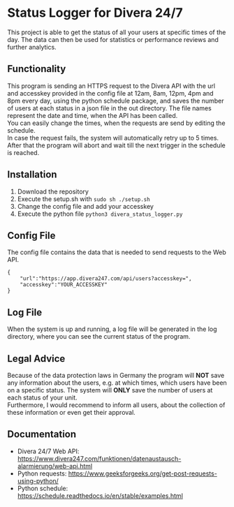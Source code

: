 # Status Logger for Divera 24/7
This project is able to get the status of all your users at specific times of the day. The data can then be used for 
statistics or performance reviews and further analytics.

## Functionality
This program is sending an HTTPS request to the Divera API with the url and accesskey provided in the config file at
12am, 8am, 12pm, 4pm and 8pm every day, using the python schedule package, and saves the number of users at each status 
in a json file in the out directory. The file names represent the date and time, when the API has been called.<br>
You can easily change the times, when the requests are send by editing the schedule.<br>
In case the request fails, the system will automatically retry up to 5 times. After that the program will abort and wait till the next trigger 
in the schedule is reached.

## Installation
1. Download the repository 
2. Execute the setup.sh with  `sudo sh ./setup.sh`
3. Change the config file and add your accesskey
4. Execute the python file `python3 divera_status_logger.py`

## Config File
The config file contains the data that is needed to send requests to the Web API. 
```
{
    "url":"https://app.divera247.com/api/users?accesskey=",
    "accesskey":"YOUR_ACCESSKEY"
}
```

## Log File
When the system is up and running, a log file will be generated in the log directory, 
where you can see the current status of the program.

## Legal Advice
Because of the data protection laws in Germany the program will __NOT__ save any information about the users, 
e.g. at which times, which users have been on a specific status. The system will __ONLY__ save the number of users 
at each status of your unit.<br>
Furthermore, I would recommend to inform all users, about the collection of these 
information or even get their approval.

## Documentation
- Divera 24/7 Web API: https://www.divera247.com/funktionen/datenaustausch-alarmierung/web-api.html
- Python requests: https://www.geeksforgeeks.org/get-post-requests-using-python/
- Python schedule: https://schedule.readthedocs.io/en/stable/examples.html
